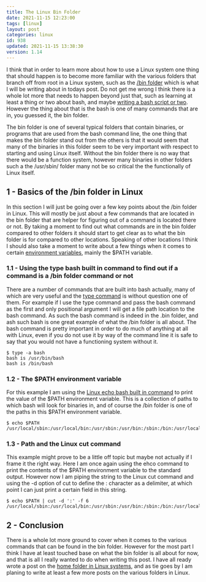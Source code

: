 ```yaml
---
title: The Linux Bin Folder
date: 2021-11-15 12:23:00
tags: [linux]
layout: post
categories: linux
id: 938
updated: 2021-11-15 13:38:30
version: 1.14
---
```


I think that in order to learn more about how to use a Linux system one thing that should happen is to become more familiar with the various folders that branch off from root in a Linux system, such as the [\/bin folder](https://ostoday.org/linux/what-is-bin-in-linux.html) which is what I will be writing about in todays post. Do not get me wrong I think there is a whole lot more that needs to happen beyond just that, such as learning at least a thing or two about bash, and maybe [writing a bash script or two](/2020/11/27/linux-bash-script/). However the thing about that is the bash is one of many commands that are in, you guessed it, the bin folder. 

The bin folder is one of several typical folders that contain binaries, or programs that are used from the bash command line, the one thing that makes the bin folder stand out from the others is that it would seem that many of the binaries in this folder seem to be very important with respect to starting and using Linux itself. Without the bin folder there is no way that there would be a function system, however many binaries in other folders such a the \/usr\/sbin\/ folder many not be so critical the the functionally of Linux itself.

<!-- more -->

## 1 - Basics of the \/bin folder in Linux

In this section I will just be going over a few key points about the \/bin folder in Linux. This will mostly be just about a few commands that are located in the bin folder that are helper for figuring out of a command is located there or not. By taking a moment to find out what commands are in the bin folder compared to other folders it should start to get clear as to what the bin folder is for compared to other locations. Speaking of other locations I think I should also take a moment to write about a few things when it comes to certain [environment variables](/2020/10/29/linux-environment-variables/), mainly the \$PATH variable.

### 1.1 - Using the type bash built in command to find out if a command is a \/bin folder command or not

There are a number of commands that are built into bash actually, many of which are very useful and the [type command](/2021/02/11/linux-type/) is without question one of them. For example if I use the type command and pass the bash command as the first and only positional argument I will get a file path location to the bash command. As such the bash command is indeed in the \.bin folder, and ash such bash is one great example of what the \/bin folder is all about. The bash command is pretty important in order to do much of anything at all with Linux, even if you do not use it by way of the command line it is safe to say that you would not have a functioning system without it.

```
$ type -a bash
bash is /usr/bin/bash
bash is /bin/bash
```

### 1.2 - The \$PATH environment variable

For this example I am using the [Linux echo bash built in command](/2019/08/15/linux-echo/) to print the value of the \$PATH environment variable. This is a collection of paths to which bash will look for binaries in, and of course the \/bin folder is one of the paths in this \$PATH environment variable.

```
$ echo $PATH
/usr/local/sbin:/usr/local/bin:/usr/sbin:/usr/bin:/sbin:/bin:/usr/local/games:/usr/games
```

### 1.3 - Path and the Linux cut command

This example might prove to be a little off topic but maybe not actually if I frame it the right way. Here I am once again using the ehco command to print the contents of the \$PATH environment variable to the standard output. However now I am piping the string to the Linux cut command and using the -d option of cut to define the \: character as a delimiter, at which point I can just print a certain field in this string.

```
$ echo $PATH | cut -d ':' -f 6
/usr/local/sbin:/usr/local/bin:/usr/sbin:/usr/bin:/sbin:/bin:/usr/local/games:/usr/games
```

## 2 - Conclusion

There is a whole lot more ground to cover when it comes to the various commands that can be found in the bin folder. However for the most part I think I have at least touched base on what the bin folder is all about for now, and that is all I really wanted to do when writing this post. I have all ready wrote a post on the [home folder in Linux systems](/2021/11/12/linux-folders-home/), and as tie goes by I am planing to write at least a few more posts on the various folders in Linux.